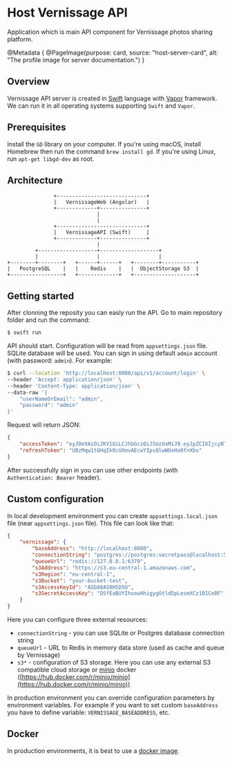 # Host Vernissage API

Application which is main API component for Vernissage photos sharing platform.

@Metadata {
    @PageImage(purpose: card, source: "host-server-card", alt: "The profile image for server documentation.")
}

## Overview

Vernissage API server is created in [Swift](https://www.swift.org/) language with [Vapor](https://vapor.codes) framework.
We can run it in all operating systems supporting `Swift` and `Vapor`.

## Prerequisites

Install the `GD` library on your computer. If you're using macOS, install Homebrew then run the command `brew install gd`.
If you're using Linux, run `apt-get libgd-dev` as root.

## Architecture

```
               +-----------------------------+
               |   VernissageWeb (Angular)   |
               +-------------+---------------+
                             |
                             |
               +-----------------------------+
               |   VernissageAPI (Swift)     |
               +-------------+---------------+
                             |
         +-------------------+-------------------+
         |                   |                   |
+--------+--------+   +------+------+   +--------+-----------+
|   PostgreSQL    |   |    Redis    |   |  ObjectStorage S3  |
+-----------------+   +-------------+   +--------------------+
```

## Getting started

After clonning the reposity you can easly run the API. Go to main repository folder and run the command:

```bash
$ swift run
```

API should start. Configuration will be read from `appsettings.json` file. SQLite database will be used. You can sign in using default `admin` account (with password: `admin`). For example:

```bash
$ curl --location 'http://localhost:8080/api/v1/account/login' \
--header 'Accept: application/json' \
--header 'Content-Type: application/json' \
--data-raw '{
    "userNameOrEmail": "admin",
    "password": "admin"
}'
```

Request will return JSON:

```json
{
    "accessToken": "eyJ0eXAiOiJKV1QiLCJhbGciOiJSUzUxMiJ9.eyJpZCI6IjcyNTA3Mjk3NzcyNjEyMzYyMjUiLCJhcHBsaWNhdGlvbiI6IlZlcm5pc3NhZ2UgMS4wLjAtYWxwaGExIiwicm9sZXMiOlsiYWRtaW5pc3RyYXRvciJdLCJ1c2VyTmFtZSI6ImFkbWluIiwibmFtZSI6IkFkbWluaXN0cmF0b3IiLCJlbWFpbCI6ImFkbWluQGxvY2FsaG9zdCIsImV4cCI6MTcwNjE2OTE1Mi4zODk5NTMxfQ.Z87v9HvfBM6fn6F8fu06ToPShT9F55G74wL676SLmSdLMzyz3ykfsmS-GDNIqfUatfwdBvSxQgpjUO6IzYAuQKZ925tdN8DwN6kVAEa2mJLlntc66qAkQSiPeXYEl29Cgbg6TuAvxghWVO5PVliMG8mxO7uwSFDN095mNxbee8x8P-ogL176vXBhJ_rWcm1fY7_n-qSn6XN2GbgjiywnOZfvHNNtLvbikcpJeIAzHH-BlXolWsUauuZGZBeFv5TuBr13r5PZfVar0FH9Uwj39w5DV3jxlwRPyejux4LL96dvrEsP4Btx88c3SSLyxm1REfRR_wKoUoXK8iVqfBU6TQ",
    "refreshToken": "U8zMqw1tGHqIk0cUXmvAEcwYIpsQlwWUxHa0fnXbu"
}
```

After successfully sign in you can use other endpoints (with `Authentication: Bearer` header).

## Custom configuration

In local development environment you can create `appsettings.local.json` file (near `appsettings.json` file). This file can look like that:

```json
{
    "vernissage": {
        "baseAddress": "http://localhost:8080",
        "connectionString": "postgres://postgres:secretpass@localhost:5432/postgres",
        "queueUrl": "redis://127.0.0.1:6379",
        "s3Address": "https://s3.eu-central-1.amazonaws.com",
        "s3Region": "eu-central-1",
        "s3Bucket": "your-bucket-test",
        "s3AccessKeyId": "ASDA8AS8HSDSU",
        "s3SecretAccessKey": "DSfEaBUYIhoouHhigygGtldDpLesmXCz10ICe0F"
    }
}
```

Here you can configure three external resources:

 - `connectionString` - you can use SQLite or Postgres database connection string
 - `queueUrl` - URL to Redis in memory data store (used as cache and queue by Vernissage)
 - `s3*` - configuration of S3 storage. Here you can use any external S3 compatible cloud storage or [minio](https://min.io) docker ([https://hub.docker.com/r/minio/minio](https://hub.docker.com/r/minio/minio))
 
In production environment you can override configuration parameters by environment variables. For example if you want to set custom `baseAddress` you have to define variable: `VERNISSAGE_BASEADDRESS`, etc.

## Docker

In production environments, it is best to use a [docker image](https://hub.docker.com/repository/docker/mczachurski/vernissage-server).
